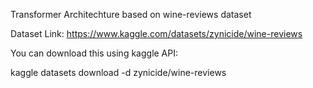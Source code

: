 Transformer Architechture based on wine-reviews dataset

Dataset Link: 
https://www.kaggle.com/datasets/zynicide/wine-reviews


You can download this using kaggle API: 

kaggle datasets download -d zynicide/wine-reviews


